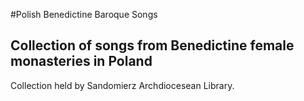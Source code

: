 #Polish Benedictine Baroque Songs

## Collection of songs from Benedictine female monasteries in Poland

Collection held by Sandomierz Archdiocesean Library.
